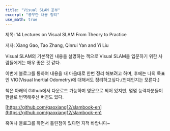 ```yaml
---
title: "Visual SLAM 공부"
excerpt: "공부한 내용 정리"
use_math: true
---
```


제목: 14 Lectures on Visual SLAM From Theory to Practice

저자: Xiang Gao, Tao Zhang, Qinrui Yan and Yi Liu

Visual SLAM의 기본적인 내용을 설명하는 책으로 Visual SLAM을 입문하기 위한 사람들에게는 매우 좋은 것 같다.

이번에 블로그를 통하여 내용을 내 마음대로 한번 정리 해보려고 하며, 후에는 나의 목표인 VIO(Visual Inertial Odometry)에 대해서도 정리하고싶다.(언제인지는 모른다.)

책은 아래의 Github에서 다운로드 가능하며 영문으로 되어 있지만, 몇몇 능력자분들이 한글로 번역해주신 버젼도 있다.

[https://github.com/gaoxiang12/slambook-en](https://github.com/gaoxiang12/slambook-en)


혹여나 블로그를 하면서 틀린점이 있다면 지적 바랍니다~